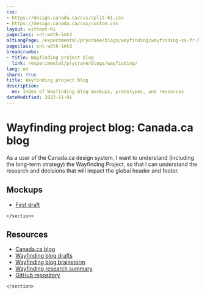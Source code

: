 ```yaml
---
css:
- https://design.canada.ca/css/split-h1.css
- https://design.canada.ca/css/custom.css
layout: without-h1
pageclass: cnt-wdth-lmtd
altLangPage: /experimental/prycrane/blogs/wayfinding/wayfinding-xx-fr.html
pageclass: cnt-wdth-lmtd
breadcrumbs:
- title: Wayfinding project blog
  link: /experimental/prycrane/blogs/wayfinding/
lang: en
share: True
title: Wayfinding project blog
description: 
  en: Index of Wayfinding blog mockups, prototypes, and resources 
dateModified: 2022-11-01
---
```


<div class="container">
	<div class="row">
		<div class="col-md-6">
			<h1 property="name" id="wb-cont" dir="ltr"><span class="stacked"><span>Wayfinding project blog</span>: <span>Canada.ca blog</span></span></h1>
	 <p>As a user of the Canada.ca design system, I want to understand (including the long-term strategy) the Wayfinding Project, so that 
         I can understand the research and decisions that will impact the global header and footer.</p>
		</div>
		<div class="col-md-6 mrgn-tp-sm hidden-sm hidden-xs provisional gc-topic-bg">
			<div data-bgimg="/experimental/prycrane/blogs/wayfinding/images/path-04.png"></div>
		</div>
	</div>
</div>

<section>	
	<h2>Mockups</h2>  
        <ul>
		<li><a href="wayfindingblog-01.html">First draft</a></li>
        </ul>

	</section>
	
<section>
	<h2>Resources</h2> 
        <ul>
		<li><a href="https://blog.canada.ca/">Canada.ca blog</a></li>
		<li><a href="https://docs.google.com/document/d/1PEMSBjgw3GSbDDqqNTq6Lgjp0lmHvvDDCJzN6jXp8jo">Wayfinding blog drafts</a></li>
 		<li><a href="https://docs.google.com/document/d/11B3OCaxy-RPAFUTXqZryer6JBDiiDEbW9NGheWukTQU">Wayfinding blog brainstorm</a></li>    
		<li><a href="https://docs.google.com/document/d/1Sb8QLpJQqP3QvzLD8V9ZFTic4jI0nMhPAijPOGc982o">Wayfinding research summary</a></li>
		<li><a href="https://github.com/prycrane/experimental/tree/master/prycrane/blogs/wayfinding">GitHub repository</a></li>
        </ul>

	</section>




